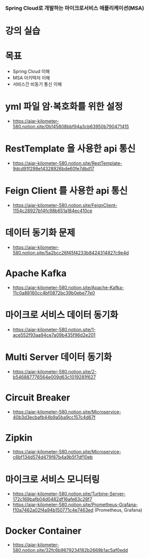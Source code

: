 ### Spring Cloud로 개발하는 마이크로서비스 애플리케이션(MSA)

# 강의 실습

# 목표
- Spring Cloud 이해
- MSA 아키텍처 이해
- 서비스간 비동기 통신 이해





# yml 파일 암·복호화를 위한 설정
 - https://ajar-kilometer-580.notion.site/0b145808bbf94a3cb63950b790471415

# RestTemplate 을 사용한 api 통신
 - https://ajar-kilometer-580.notion.site/RestTemplate-9dcd91f298e14328926bde60fe7dbd17

# Feign Client 를 사용한 api 통신
 - https://ajar-kilometer-580.notion.site/FeignClient-1154c28927b14fc98b651a184ec410ce

# 데이터 동기화 문제
 - https://ajar-kilometer-580.notion.site/5a2bcc26f45f4233b8424314827c9e4d

# Apache Kafka
 - https://ajar-kilometer-580.notion.site/Apache-Kafka-11c0a88160cc4bf0872bc39b0ebe77e0

# 마이크로 서비스 데이터 동기화
 - https://ajar-kilometer-580.notion.site/1-ace552f93aa94ce7a09b435f96d2e201

# Multi Server 데이터 동기화
 - https://ajar-kilometer-580.notion.site/2-b546887776564e009d63c1019281f627

# Circuit Breaker
 - https://ajar-kilometer-580.notion.site/Microservice-40b3d3ecbafb44b9a5ba9cc157c4d67f

# Zipkin
 - https://ajar-kilometer-580.notion.site/Microservice-c6bf134d574d479f87b4a9b5f7df10eb
 
# 마이크로 서비스 모니터링
 - https://ajar-kilometer-580.notion.site/Turbine-Server-172c169bafb04d0482df16afe63c28f7
 - https://ajar-kilometer-580.notion.site/Prometheus-Grafana-f10a7462a02f4a94b150771c4e7463ed (Prometheus, Grafana)
 
# Docker Container
 - https://ajar-kilometer-580.notion.site/32fc6b9679234162b2669b1ac5af0edd
